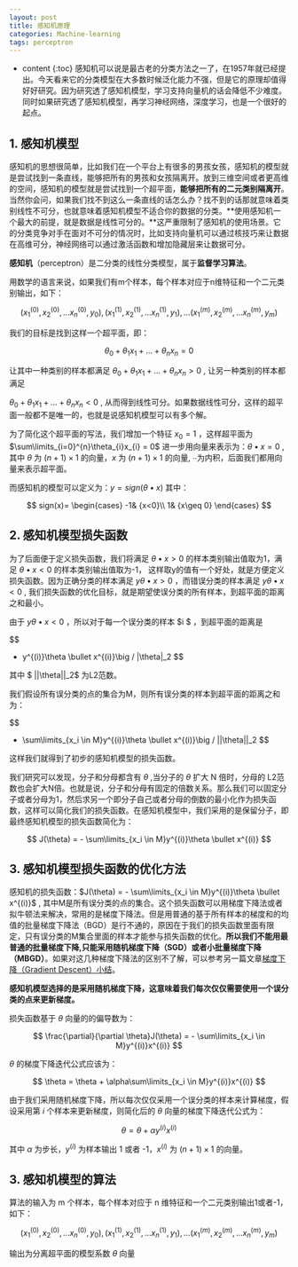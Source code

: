 ```yaml
---
layout: post
title: 感知机原理
categories: Machine-learning
tags: perceptron 
---
```

* content
{:toc}
感知机可以说是最古老的分类方法之一了，在1957年就已经提出。今天看来它的分类模型在大多数时候泛化能力不强，但是它的原理却值得好好研究。因为研究透了感知机模型，学习支持向量机的话会降低不少难度。同时如果研究透了感知机模型，再学习神经网络，深度学习，也是一个很好的起点。









## **1. 感知机模型**

感知机的思想很简单，比如我们在一个平台上有很多的男孩女孩，感知机的模型就是尝试找到一条直线，能够把所有的男孩和女孩隔离开。放到三维空间或者更高维的空间，感知机的模型就是尝试找到一个超平面，**能够把所有的二元类别隔离开**。当然你会问，如果我们找不到这么一条直线的话怎么办？找不到的话那就意味着类别线性不可分，也就意味着感知机模型不适合你的数据的分类。**使用感知机一个最大的前提，就是数据是线性可分的。**这严重限制了感知机的使用场景。它的分类竞争对手在面对不可分的情况时，比如支持向量机可以通过核技巧来让数据在高维可分，神经网络可以通过激活函数和增加隐藏层来让数据可分。

**感知机**（perceptron）是二分类的线性分类模型，属于**监督学习算法**。



用数学的语言来说，如果我们有m个样本，每个样本对应于n维特征和一个二元类别输出，如下：


$$
(x_1^{(0)}, x_2^{(0)}, ...x_n^{(0)}, y_0), (x_1^{(1)}, x_2^{(1)}, ...x_n^{(1)},y_1), ... (x_1^{(m)}, x_2^{(m)}, ...x_n^{(m)}, y_m)
$$


我们的目标是找到这样一个超平面，即：


$$
\theta_0 + \theta_{1}x_1 + ... + \theta_{n}x_{n} = 0
$$


让其中一种类别的样本都满足 $\theta_0 + \theta_{1}x_1 + ... + \theta_{n}x_{n} > 0$ , 让另一种类别的样本都满足

 $\theta_0 + \theta_{1}x_1 + ... + \theta_{n}x_{n} < 0$  , 从而得到线性可分。如果数据线性可分，这样的超平面一般都不是唯一的，也就是说感知机模型可以有多个解。



为了简化这个超平面的写法，我们增加一个特征 $x_0 = 1$  ，这样超平面为 $\sum\limits_{i=0}^{n}\theta_{i}x_{i} = 0$  进一步用向量来表示为：$\theta \bullet x = 0$  , 其中 $θ$ 为 $(n+1)\times1$ 的向量，$x$ 为 $(n+1)\times 1$ 的向量, ∙∙为内积，后面我们都用向量来表示超平面。

 

而感知机的模型可以定义为：$y = sign(\theta \bullet x)$  其中：


$$
sign(x)= \begin{cases} -1& {x<0}\\ 1& {x\geq 0} \end{cases}
$$


## **2. 感知机模型损失函数**

为了后面便于定义损失函数，我们将满足 $\theta \bullet x > 0$  的样本类别输出值取为1，满足 $\theta \bullet x < 0$ 的样本类别输出值取为-1，  这样取y的值有一个好处，就是方便定义损失函数。因为正确分类的样本满足 $y\theta \bullet x > 0$ ，而错误分类的样本满足 $y\theta \bullet x < 0$  , 我们损失函数的优化目标，就是期望使误分类的所有样本，到超平面的距离之和最小。

由于 $y\theta \bullet x < 0$  ，所以对于每一个误分类的样本 $i $ ，到超平面的距离是


$$
- y^{(i)}\theta \bullet x^{(i)}\big / \|\theta\|_2
$$


其中 $ \|\|\theta\|\|_2$ 为L2范数。

我们假设所有误分类的点的集合为M，则所有误分类的样本到超平面的距离之和为：


$$
- \sum\limits_{x_i \in M}y^{(i)}\theta \bullet x^{(i)}\big / ||\theta||_2
$$


这样我们就得到了初步的感知机模型的损失函数。

我们研究可以发现，分子和分母都含有 $θ$ ,当分子的 $θ$ 扩大 N 倍时，分母的 L2范数也会扩大N倍。也就是说，分子和分母有固定的倍数关系。那么我们可以固定分子或者分母为1，然后求另一个即分子自己或者分母的倒数的最小化作为损失函数，这样可以简化我们的损失函数。在感知机模型中，我们采用的是保留分子，即最终感知机模型的损失函数简化为：


$$
J(\theta) = - \sum\limits_{x_i \in M}y^{(i)}\theta \bullet x^{(i)}
$$






## **3. 感知机模型损失函数的优化方法**

感知机的损失函数：$J(\theta) = - \sum\limits_{x_i \in M}y^{(i)}\theta \bullet x^{(i)}$  , 其中M是所有误分类的点的集合。这个损失函数可以用梯度下降法或者拟牛顿法来解决，常用的是梯度下降法。但是用普通的基于所有样本的梯度和的均值的批量梯度下降法（BGD）是行不通的，原因在于我们的损失函数里面有限定，只有误分类的M集合里面的样本才能参与损失函数的优化。**所以我们不能用最普通的批量梯度下降,只能采用随机梯度下降（SGD）或者小批量梯度下降（MBGD）**。如果对这几种梯度下降法的区别不了解，可以参考另一篇文章[梯度下降（Gradient Descent）小结](http://www.cnblogs.com/pinard/p/5970503.html)。

**感知机模型选择的是采用随机梯度下降，这意味着我们每次仅仅需要使用一个误分类的点来更新梯度。**

损失函数基于 $θ$ 向量的的偏导数为：


$$
\frac{\partial}{\partial \theta}J(\theta) = - \sum\limits_{x_i \in M}y^{(i)}x^{(i)}
$$


$θ$ 的梯度下降迭代公式应该为：


$$
\theta = \theta  + \alpha\sum\limits_{x_i \in M}y^{(i)}x^{(i)}
$$


由于我们采用随机梯度下降，所以每次仅仅采用一个误分类的样本来计算梯度，假设采用第 $i$ 个样本来更新梯度，则简化后的 $θ$ 向量的梯度下降迭代公式为：


$$
\theta = \theta  + \alpha y^{(i)}x^{(i)}
$$


其中  $α$ 为步长，$y^{(i)}$  为样本输出 1 或者 -1，$x^{(i)}$ 为 $(n+1)\times 1$ 的向量。 



## **3. 感知机模型的算法**

算法的输入为 m 个样本，每个样本对应于 n 维特征和一个二元类别输出1或者-1，如下：


$$
(x_1^{(0)}, x_2^{(0)}, ...x_n^{(0)}, y_0), (x_1^{(1)}, x_2^{(1)}, ...x_n^{(1)},y_1), ... (x_1^{(m)}, x_2^{(m)}, ...x_n^{(m)}, y_m)
$$


输出为分离超平面的模型系数 $θ$ 向量

